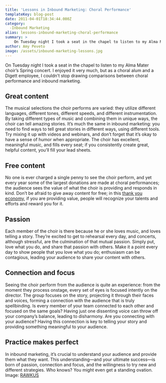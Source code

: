 ```yaml
---
title: 'Lessons in Inbound Marketing: Choral Performance'
templateKey: blog-post
date: 2011-04-01T18:34:44.000Z
category: 
  -Inbound Marketing
alias: lessons-inbound-marketing-choral-performance
summary: > 
  	On Tuesday night I took a seat in the chapel to listen to my Alma Mater choir’s Spring concert. I enjoyed it very much, but as a choral alum and a Digett employee, I couldn’t stop drawing comparisons between choral performance and inbound marketing.
author: Amy Peveto
image: /assets/inbound-marketing-lessons.jpg
---
```


On Tuesday night I took a seat in the chapel to listen to my Alma Mater choir’s Spring concert. I enjoyed it very much, but as a choral alum and a Digett employee, I couldn’t stop drawing comparisons between choral performance and inbound marketing.

Great content
-------------

The musical selections the choir performs are varied: they utilize different languages, different tones, different speeds, and different instrumentation. By taking different types of music and combining them in unique ways, the choir can tell amazing stories. It’s much the same in inbound marketing: you need to find ways to tell great stories in different ways, using different tools. Try mixing it up with videos and webinars, and don’t forget that it’s okay to have a sense of humor when appropriate. The choir has excellent, meaningful music, and fills every seat; if you consistently create great, helpful content, you’ll fill your lead sheets.

Free content
------------

No one is ever charged a single penny to see the choir perform, and yet every year some of the largest donations are made at choral performances; the audience sees the value of what the choir is providing and responds in kind. Don’t be afraid to give away content for free; in this [thank you economy](/insights/social-media-social-networking), if you are providing value, people will recognize your talents and efforts and reward you for it.

Passion
-------

Each member of the choir is there because he or she loves music, and loves telling a story. They’re excited to get to rehearsal every day, and concerts, although stressful, are the culmination of that mutual passion. Simply put, love what you do, and share that passion with others. Make it a point every day to show people that you love what you do; enthusiasm can be contagious, leading your audience to share your content with others.

Connection and focus
--------------------

Seeing the choir perform from the audience is quite an experience: from the moment they process onstage, every set of eyes is focused intently on the director. The group focuses on the story, projecting it through their faces and voices, forming a connection with the audience that is truly spellbinding. Is every member of your team connected to each other and focused on the same goals? Having just one dissenting voice can throw off your company’s balance, leading to disharmony. Are you connecting with your audience? Having this connection is key to telling your story and providing something meaningful to your audience.     

Practice makes perfect    
--------------------------

In inbound marketing, it’s crucial to understand your audience and provide them what they want. This understanding—and your ultimate success—is born of passion, connection and focus, and the willingness to try new and different strategies. Who knows? You might even get a standing ovation.   Image: [RAWKUS](http://www.freeimages.com/photographer/RAWKU5-50583)